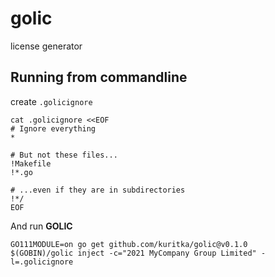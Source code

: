 # golic
license generator

## Running from commandline

create `.golicignore`
```shell
cat .golicignore <<EOF
# Ignore everything
*

# But not these files...
!Makefile
!*.go

# ...even if they are in subdirectories
!*/
EOF
````
And run **GOLIC**
```shell
GO111MODULE=on go get github.com/kuritka/golic@v0.1.0
$(GOBIN)/golic inject -c="2021 MyCompany Group Limited" -l=.golicignore
```
